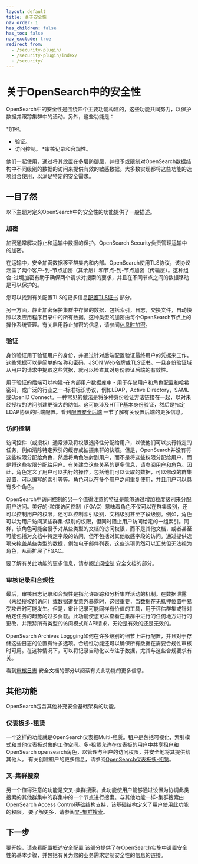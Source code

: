 ```yaml
---
layout: default
title: 关于安全性
nav_order: 1
has_children: false
has_toc: false
nav_exclude: true
redirect_from:
  - /security-plugin/
  - /security-plugin/index/
  - /security/
---
```


# 关于OpenSearch中的安全性

OpenSearch中的安全性是围绕四个主要功能构建的，这些功能共同努力，以保护数据并跟踪集群中的活动。另外，这些功能是：

*加密。
* 验证。
* 访问控制。
*审核记录和合规性。

他们一起使用，通过将其放置在多层防御层，并授予或限制对OpenSearch数据结构中不同级别的数据的访问来提供有效的敏感数据。大多数实现都将这些功能的选项组合使用，以满足特定的安全需求。

## 一目了然

以下主题对定义OpenSearch中的安全性的功能提供了一般描述。

### 加密

加密通常解决静止和运输中数据的保护。OpenSearch Security负责管理运输中的加密。

在运输中，安全加密数据移至群集内和内部。OpenSearch使用TLS协议，该协议涵盖了两个客户-到-节点加密（其余层）和节点-到-节点加密（传输层）。这种组合-过境加密有助于确保两个请求对搜索的要求，并且在不同节点之间的数据移动是可以保护的。

您可以找到有关配置TLS的更多信息[配置TLS证书]({{site.url}}{{site.baseurl}}/security/configuration/tls/) 部分。

另一方面，静止加密保护集群中存储的数据，包括索引，日志，交换文件，自动快照以及应用程序目录中的所有数据。这种类型的加密由每个OpenSearch节点上的操作系统管理。有关启用静止加密的信息，请参阅[休息时加密]({{site.url}}{{site.baseurl}}/troubleshoot/index/#encryption-at-rest)。

### 验证

身份验证用于验证用户的身份，并通过针对后端配置验证最终用户的凭据来工作。这些凭据可以是简单的名称和密码，JSON Web令牌或TLS证书。一旦身份验证域从用户的请求中提取这些凭据，就可以检查其对身份验证后端的有效性。

用于验证的后端可以构建-在内部用户数据库中 - 用于存储用户和角色配置和哈希密码，或广泛的行业之一-标准标识协议，例如LDAP，Active Directory，SAML或OpenID Connect。一种常见的做法是将多种身份验证方法链接在一起，以对未经授权的访问创建更强大的防御。这可能涉及HTTP基本身份验证，然后是指定LDAP协议的后端配置。看到[配置安全后端]({{site.url}}{{site.baseurl}}/security/configuration/configuration/) 一节了解有关设置后端的更多信息。

### 访问控制

访问控件（或授权）通常涉及将权限选择性分配给用户，以使他们可以执行特定的任务，例如清除特定索引的缓存或拍摄集群的快照。但是，OpenSearch并没有将这些权限分配给角色，然后将角色映射到用户，而不是将这些权限分配给用户，而是将这些权限分配给用户。有关建立这些关系的更多信息，请参阅[用户和角色]({{site.url}}{{site.baseurl}}/security/access-control/users-roles/)。因此，角色定义了用户可以执行的操作，包括他们可以读取的数据，可以修改的群集设置，可以编写的索引等等。角色可以在多个用户之间重复使用，并且用户可以具有多个角色。

OpenSearch中访问控制的另一个值得注意的特征是能够通过增加粒度级别来分配用户访问。美好的-粒度访问控制（FGAC）意味着角色不仅可以在群集级别，还可以控制用户的权限，还可以控制索引级别，文档级别甚至字段级别。例如，角色可以为用户访问某些群集-级别的权限，但同时阻止用户访问给定的一组索引。同样，该角色可能会授予对某些类型的文档的访问权限，而不是其他文档，或者甚至可能包括对文档中特定字段的访问，但不包括对其他敏感字段的访问。通过提供选项来掩盖某些类型的数据，例如电子邮件列表，这些选项仍然可以汇总但无法视为角色，从而扩展了FGAC。

要了解有关此功能的更多信息，请参阅[访问控制]({{site.url}}{{site.baseurl}}/security/access-control/index/) 安全文档的部分。

### 审核记录和合规性

最后，审核日志记录和合规性是指允许跟踪和分析集群活动的机制。在数据泄露（未经授权的访问）或数据遭受意外暴露时，这很重要，当数据在无抵押位置中易受攻击时可能发生。但是，审计记录可能同样有价值的工具，用于评估群集或针对给定任务的趋势的过多负载。此功能使您可以查看在集群中进行的任何地方进行的更改，并跟踪所有类型的访问模式和API请求，无论是有效的还是无效的。

OpenSearch Archives Loggging如何在许多级别的细节上进行配置，并且对于存储这些日志的位置有许多选项。合规性功能还可以确保所有数据在需要合规性审核时可用。在这种情况下，可以将记录自动化以专注于数据，尤其与这些合规要求有关。

看到[审核日志]({{site.url}}{{site.baseurl}}/security/audit-logs/index/) 安全文档的部分以阅读有关此功能的更多信息。

## 其他功能

OpenSearch包含其他补充安全基础架构的功能。

### 仪表板多-租赁

一个这样的功能就是OpenSearch仪表板Multi-租赁。租户是包括可视化，索引模式和其他仪表板对象的工作空间。多-租赁允许在仪表板的用户中共享租户和OpenSearch opensearch角色，以管理与租户的访问权限，并安全地将其提供给其他人。
有关创建租户的更多信息，请参阅[OpenSearch仪表板多-租赁]({{site.url}}{{site.baseurl}}/security/multi-tenancy/tenant-index/)。

### 叉-集群搜索

另一个值得注意的功能是交叉-集群搜索。此功能使用户能够通过设置为协调此类搜索的其他群集中的群集中的一个节点进行搜索。与其他功能一样-集群搜索由OpenSearch Access Control基础结构支持，该基础结构定义了用户使用此功能的权限。
要了解更多，请参阅[叉-集群搜索]({{site.url}}{{site.baseurl}}/security/access-control/cross-cluster-search/)。

## 下一步

要开始，请查看配置概述[安全配置]({{site.url}}{{site.baseurl}}/security/configuration/index/) 该部分提供了在OpenSearch实施中设置安全性的基本步骤，并包括有关为您的业务需求定制安全性的信息的链接。


